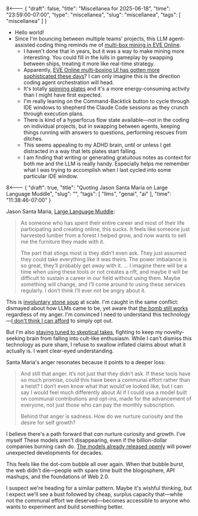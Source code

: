 8<--- { "draft": false, "title": "Miscellanea for 2025-06-18", "time": "23:59:00-07:00", "type": "miscellanea", "slug": "miscellanea", "tags": [ "miscellanea" ] }

- Hello world!
- Since I'm bouncing between multiple teams' projects, this LLM agent-assisted coding thing reminds me of [multi-box mining in EVE Online](https://wiki.eveuniversity.org/Mining#Dual_account_mining).
	- I haven't done that in years, but it was a way to make mining more interesting. You could fill in the lulls in gameplay by swapping between ships, treating it more like real-time strategy.
	- Apparently, [EVE Online multi-boxing UI has gotten more sophisticated these days](https://www.youtube.com/shorts/ijoXyVTv83Q)? I can only imagine this is the direction coding agent orchestration will head.
	- It's totally [spinning plates](https://en.wikipedia.org/wiki/Plate_spinning) and it's a more energy-consuming activity than I might have first expected.
	- I'm really leaning on the Command-Backtick button to cycle through IDE windows to shepherd the Claude Code sessions as they crunch through execution plans.
	- There is kind of a hyperfocus flow state available—not in the coding on individual projects, but in swapping between agents, keeping things running with answers to questions, performing rescues from ditches.
	- This seems appealing to my ADHD brain, until or unless I get distracted in a way that lets plates start falling.
	- I am finding that writing or generating gratuitous notes as context for both me and the LLM is really handy. Especially helps me remember what I was trying to accomplish when I last cycled into some particular IDE window.

8<--- { "draft": true, "title": "Quoting Jason Santa Maria on Large Language Muddle", "slug": "", "tags": [ "llms", "genai", "ai" ], "time": "11:38:46-07:00" }

Jason Santa Maria, [Large Language Muddle](https://jasonsantamaria.com/blog/large-language-muddle):

> As someone who has spent their entire career and most of their life participating and creating online, this sucks. It feels like someone just harvested lumber from a forest I helped grow, and now wants to sell me the furniture they made with it.
> 
> The part that stings most is they didn’t even ask. They just assumed they could take everything like it was theirs. The power imbalance is so great, they’ll probably get away with it.
> ...
> I imagine there will be a time when using these tools or not creates a rift, and maybe it will be difficult to sustain a career in our field without using them. Maybe something will change, and I’ll come around to using these services regularly. I don’t think I’ll ever not be angry about it.

This is [involuntary stone soup](https://blog.lmorchard.com/2025/05/27/involuntary-stone-soup-ai/) at scale. I'm caught in the same conflict: dismayed about how LLMs came to be, yet aware that [the bomb still works](https://blog.lmorchard.com/2025/06/02/the-bomb-still-works/) regardless of my anger. I'm convinced I need to understand this technology—[I don't think I can afford](https://blog.lmorchard.com/2025/05/20/minimum-viable-human-career/) to simply opt out.

But I'm also [staying tuned to skeptical takes](https://blog.lmorchard.com/2025/06/11/codegen-enthusiasm/), fighting to keep my novelty-seeking brain from falling into cult-like enthusiasm. While I can't dismiss this technology as pure sham, I refuse to swallow inflated claims about what it actually is. I want clear-eyed understanding.

Santa Maria's anger resonates because it points to a deeper loss:

> And still that anger. It’s not just that they didn’t ask. If these tools have so much promise, could this have been a communal effort rather than a heist? I don’t even know what that would’ve looked like, but I can say I would feel much differently about AI if I could use a model built on communal contributions and opt-ins, made for the advancement of everyone, not just those who can pay the monthly subscription.
> 
> Behind that anger is sadness. How do we nurture curiosity and the desire for self growth?

I believe there's a path forward that _can_ nurture curiosity and growth. I've myself  These models aren't disappearing, even if the billion-dollar companies burning cash do. [The models already released openly](https://huggingface.co/) will power unexpected developments for decades.

This feels like the dot-com bubble all over again. When that bubble burst, the web didn't die—people with spare time built the blogosphere, API mashups, and the foundations of Web 2.0.

I suspect we're heading for a similar pattern. Maybe it's wishful thinking, but I expect we'll see a bust followed by cheap, surplus capacity that—while not the communal effort we deserved—becomes accessible to anyone who wants to experiment and build something better.
